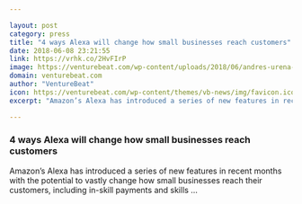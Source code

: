 ```yaml
---

layout: post
category: press
title: "4 ways Alexa will change how small businesses reach customers"
date: 2018-06-08 23:21:55
link: https://vrhk.co/2HvFIrP
image: https://venturebeat.com/wp-content/uploads/2018/06/andres-urena-470132-unsplash.jpg?fit=3000%2C1688&strip=all
domain: venturebeat.com
author: "VentureBeat"
icon: https://venturebeat.com/wp-content/themes/vb-news/img/favicon.ico
excerpt: "Amazon’s Alexa has introduced a series of new features in recent months with the potential to vastly change how small businesses reach their customers, including in-skill payments and skills …"

---
```


### 4 ways Alexa will change how small businesses reach customers

Amazon’s Alexa has introduced a series of new features in recent months with the potential to vastly change how small businesses reach their customers, including in-skill payments and skills …